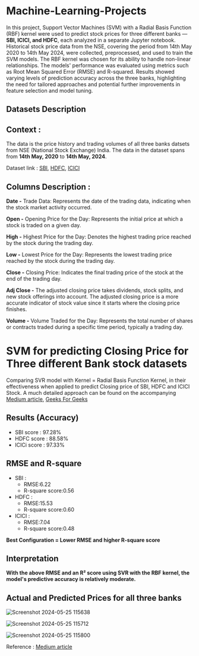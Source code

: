 # Machine-Learning-Projects

In this project, Support Vector Machines (SVM) with a Radial Basis Function (RBF) kernel were used to predict stock prices for three different banks — **SBI, ICICI, and HDFC**, each analyzed in a separate Jupyter notebook. Historical stock price data from the NSE, covering the period from 14th May 2020 to 14th May 2024, were collected, preprocessed, and used to train the SVM models. The RBF kernel was chosen for its ability to handle non-linear relationships. The models' performance was evaluated using metrics such as Root Mean Squared Error (RMSE) and R-squared. Results showed varying levels of prediction accuracy across the three banks, highlighting the need for tailored approaches and potential further improvements in feature selection and model tuning.

## Datasets Description

## **Context** : 
The data is the price history and trading volumes of all three banks datsets from NSE (National Stock Exchange) India. The data in the dataset spans from **14th May, 2020** to **14th May, 2024**.

Dataset link : [SBI](https://finance.yahoo.com/quote/SBIN.NS/history/?period1=1652486400&period2=1715707972), [HDFC](https://finance.yahoo.com/quote/HDFCBANK.NS/history?period1=1589587200&period2=1715849843), [ICICI](https://finance.yahoo.com/quote/ICICIBANK.NS/history?period1=1589587200&period2=1715850148)

## **Columns Description :**

**Date -** Trade Data: Represents the date of the trading data, indicating when the stock market activity occurred.

**Open -** Opening Price for the Day: Represents the initial price at which a stock is traded on a given day.

**High -** Highest Price for the Day: Denotes the highest trading price reached by the stock during the trading day.

**Low -** Lowest Price for the Day: Represents the lowest trading price reached by the stock during the trading day.

**Close -** Closing Price: Indicates the final trading price of the stock at the end of the trading day.

**Adj Close -** The adjusted closing price takes dividends, stock splits, and new stock offerings into account. The adjusted closing price is a more accurate indicator of stock value since it starts where the closing price finishes.

**Volume -** Volume Traded for the Day: Represents the total number of shares or contracts traded during a specific time period, typically a trading day.

# SVM for predicting Closing Price for Three different Bank stock datasets
Comparing  SVR model with Kernel = Radial Basis Function Kernel, in their effectiveness when applied to predict Closing price of SBI, HDFC and ICICI Stock. A much detailed approach can be found on the accompanying [Medium article](https://medium.com/@rupesh1684/stock-market-prediction-using-machine-learning-model-svm-e4aaca529886), [Geeks For Geeks](https://www.geeksforgeeks.org/stock-price-prediction-using-machine-learning-in-python/)

## Results (Accuracy)
- SBI score : 97.28%
- HDFC score : 88.58%
- ICICi score : 97.33%

## RMSE and R-square
- SBI :
   - RMSE:6.22
   - R-square score:0.56
- HDFC :
   - RMSE:15.53
   - R-square score:0.60
- ICICI :
   - RMSE:7.04
   - R-square score:0.48

 **Best Configuration = Lower RMSE and higher R-square score**

## Interpretation

**With the above RMSE and an R² score using SVR with the RBF kernel, the model's predictive accuracy is relatively moderate.**

## Actual and Predicted Prices for all three banks

![Screenshot 2024-05-25 115638](https://github.com/manishkurps/Machine-Learning-Projects/assets/142977823/f4ec1927-010e-4e37-b20c-e6e3e86f7f08)

![Screenshot 2024-05-25 115712](https://github.com/manishkurps/Machine-Learning-Projects/assets/142977823/be3761a0-5083-432f-8818-b9b3428c3285)

![Screenshot 2024-05-25 115800](https://github.com/manishkurps/Machine-Learning-Projects/assets/142977823/288cc47d-4045-4cac-82d1-77b774dc1544)



Reference : [Medium article](https://medium.com/@rupesh1684/stock-market-prediction-using-machine-learning-model-svm-e4aaca529886)



